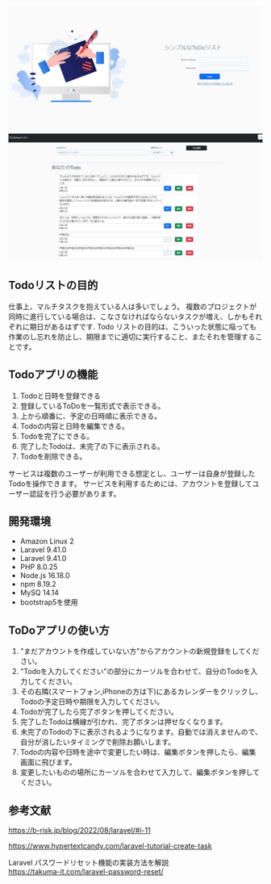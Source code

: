 <!--<p align="center"><a href="https://laravel.com" target="_blank"><img src="https://raw.githubusercontent.com/laravel/art/master/logo-lockup/5%20SVG/2%20CMYK/1%20Full%20Color/laravel-logolockup-cmyk-red.svg" width="400"></a></p>-->

<!--<p align="center">-->
<!--<a href="https://travis-ci.org/laravel/framework"><img src="https://travis-ci.org/laravel/framework.svg" alt="Build Status"></a>-->
<!--<a href="https://packagist.org/packages/laravel/framework"><img src="https://img.shields.io/packagist/dt/laravel/framework" alt="Total Downloads"></a>-->
<!--<a href="https://packagist.org/packages/laravel/framework"><img src="https://img.shields.io/packagist/v/laravel/framework" alt="Latest Stable Version"></a>-->
<!--<a href="https://packagist.org/packages/laravel/framework"><img src="https://img.shields.io/packagist/l/laravel/framework" alt="License"></a>-->
<!--</p>-->

<!--最初にロゴ・アイキャッチ画像などを表示-->

![デモ](./README_image/Todo.jpg)



<!--## デモ-->

<!--![デモ](https://image-url.gif)-->

## Todoリストの目的

仕事上、マルチタスクを抱えている人は多いでしょう。
複数のプロジェクトが同時に進行している場合は、こなさなければならないタスクが増え、しかもそれぞれに期日があるはずです.
Todo リストの目的は、こういった状態に陥っても作業のし忘れを防止し、期限までに適切に実行すること、またそれを管理することです。


## Todoアプリの機能

1. Todoと日時を登録できる
2. 登録しているToDoを一覧形式で表示できる。
3. 上から順番に、予定の日時順に表示できる。
4. Todoの内容と日時を編集できる。
5. Todoを完了にできる。
6. 完了したTodoは、未完了の下に表示される。
7. Todoを削除できる。

サービスは複数のユーザーが利用できる想定とし、ユーザーは自身が登録したTodoを操作できます。
サービスを利用するためには、アカウントを登録してユーザー認証を行う必要があります。


## 開発環境　

* Amazon Linux 2
* Laravel 9.41.0
* Laravel 9.41.0
* PHP 8.0.25
* Node.js 16.18.0
* npm 8.19.2
* MySQ 14.14
* bootstrap5を使用




## ToDoアプリの使い方

1. "まだアカウントを作成していない方"からアカウントの新規登録をしてください。
2. "Todoを入力してください"の部分にカーソルを合わせて、自分のTodoを入力してください。
3. その右隣(スマートフォン,iPhoneの方は下)にあるカレンダーをクリックし、Todoの予定日時や期限を入力してください。
4. Todoが完了したら完了ボタンを押してください。
5. 完了したTodoは横線が引かれ、完了ボタンは押せなくなります。
6. 未完了のTodoの下に表示されるようになります。自動では消えませんので、自分が消したいタイミングで削除お願いします。
5. Todoの内容や日時を途中で変更したい時は、編集ボタンを押したら、編集画面に飛びます。
6. 変更したいものの場所にカーソルを合わせて入力して、編集ボタンを押してください。


## 参考文献

https://b-risk.jp/blog/2022/08/laravel/#i-11

https://www.hypertextcandy.com/laravel-tutorial-create-task

Laravel パスワードリセット機能の実装方法を解説<br>
https://takuma-it.com/laravel-password-reset/
